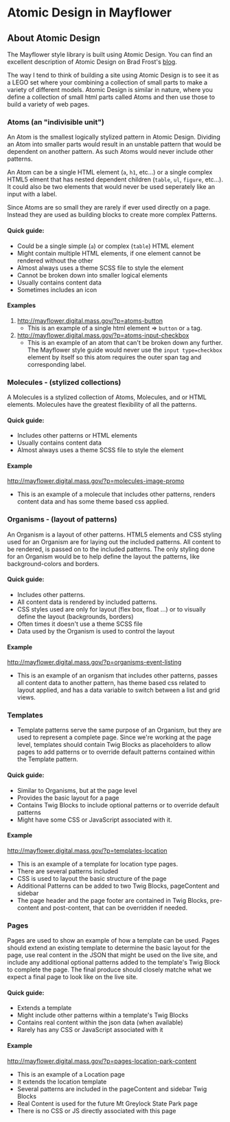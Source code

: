 # Atomic Design in Mayflower

## About Atomic Design
The Mayflower style library is built using Atomic Design.  You can find an excellent description of Atomic Design on Brad Frost's [blog](http://atomicdesign.bradfrost.com/chapter-2/).  

The way I tend to think of building a site using Atomic Design is to see it as a LEGO set where your combining a collection of small parts  to make a variety of different models.  Atomic Design is similar in nature, where you define a collection of small html parts called Atoms and then use those to build a variety of web pages.

### Atoms (an "indivisible unit")
An Atom is the smallest logically stylized pattern in Atomic Design.  Dividing an Atom into smaller parts would result in an unstable pattern that would be dependent on another pattern.  As such Atoms would never include other patterns.

An Atom can be a single HTML element (`a`, `h1`, etc...) or a single complex HTML5 elment that has nested dependent children (`table`, `ul`, `figure`, etc...).  It could also be two elements that would never be used seperately like an input with a label.

Since Atoms are so small they are rarely if ever used directly on a page.  Instead they are used as building blocks to create more complex Patterns.

#### Quick guide:
* Could be a single simple (`a`) or complex (`table`) HTML element
* Might contain multiple HTML elements, if one element cannot be rendered without the other
* Almost always uses a theme SCSS file to style the element
* Cannot be broken down into smaller logical elements
* Usually contains content data
* Sometimes includes an icon

#### Examples
1. http://mayflower.digital.mass.gov/?p=atoms-button
    * This is an example of a single html element => `button` or `a` tag.
2. http://mayflower.digital.mass.gov/?p=atoms-input-checkbox
    * This is an example of an atom that can't be broken down any further.  The Mayflower style guide would never use the `input type=checkbox` element by itself so this atom requires the outer span tag and corresponding label. 

### Molecules - (stylized collections)
A Molecules is a stylized collection of Atoms, Molecules, and or HTML elements.  Molecules have the greatest flexibility of all the patterns.

#### Quick guide:
* Includes other patterns or HTML elements
* Usually contains content data
* Almost always uses a theme SCSS file to style the element

#### Example
http://mayflower.digital.mass.gov/?p=molecules-image-promo
* This is an example of a molecule that includes other patterns, renders content data and has some theme based css applied.


### Organisms - (layout of patterns)
An Organism is a layout of other patterns.  HTML5 elements and CSS styling used for an Organism are for laying out the included patterns.  All content to be rendered, is passed on to the included patterns.  The only styling done for an Organism would be to help define the layout the patterns, like background-colors and borders.

#### Quick guide:
* Includes other patterns.
* All content data is rendered by included patterns.
* CSS styles used are only for layout (flex box, float ...) or to visually define the layout (backgrounds, borders)
* Often times it doesn't use a theme SCSS file
* Data used by the Organism is used to control the layout

#### Example
http://mayflower.digital.mass.gov/?p=organisms-event-listing
* This is an example of an organism that includes other patterns, passes all content data to another pattern, has theme based css related to layout applied, and has a data variable to switch between a list and grid views.

### Templates
* Template patterns serve the same purpose of an Organism, but they are used to represent a complete page.  Since we're working at the page level, templates should contain Twig Blocks as placeholders to allow pages to add patterns or to override default patterns contained within the Template pattern.

#### Quick guide:
* Similar to Organisms, but at the page level
* Provides the basic layout for a page
* Contains Twig Blocks to include optional patterns or to override default patterns
* Might have some CSS or JavaScript associated with it.

#### Example
http://mayflower.digital.mass.gov/?p=templates-location
* This is an example of a template for location type pages.
* There are several patterns included
* CSS is used to layout the basic structure of the page
* Additional Patterns can be added to two Twig Blocks, pageContent and sidebar
* The page header and the page footer are contained in Twig Blocks, pre-content and post-content, that can be overridden if needed. 

### Pages
Pages are used to show an example of how a template can be used.  Pages should extend an existing template to determine the basic layout for the page, use real content in the JSON that might be used on the live site, and include any additional optional patterns added to the template's Twig Block to complete the page.  The final produce should closely matche what we expect a final page to look like on the live site.

#### Quick guide:
* Extends a template
* Might include other patterns within a template's Twig Blocks
* Contains real content within the json data (when available)
* Rarely has any CSS or JavaScript associated with it

#### Example
http://mayflower.digital.mass.gov/?p=pages-location-park-content
* This is an example of a Location page
* It extends the location template
* Several patterns are included in the pageContent and sidebar Twig Blocks
* Real Content is used for the future Mt Greylock State Park page
* There is no CSS or JS directly associated with this page
